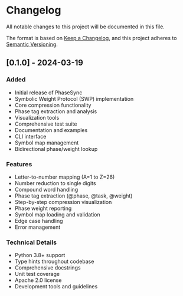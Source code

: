 # Changelog

All notable changes to this project will be documented in this file.

The format is based on [Keep a Changelog](https://keepachangelog.com/en/1.0.0/),
and this project adheres to [Semantic Versioning](https://semver.org/spec/v2.0.0.html).

## [0.1.0] - 2024-03-19

### Added
- Initial release of PhaseSync
- Symbolic Weight Protocol (SWP) implementation
- Core compression functionality
- Phase tag extraction and analysis
- Visualization tools
- Comprehensive test suite
- Documentation and examples
- CLI interface
- Symbol map management
- Bidirectional phase/weight lookup

### Features
- Letter-to-number mapping (A=1 to Z=26)
- Number reduction to single digits
- Compound word handling
- Phase tag extraction (@phase, @task, @weight)
- Step-by-step compression visualization
- Phase weight reporting
- Symbol map loading and validation
- Edge case handling
- Error management

### Technical Details
- Python 3.8+ support
- Type hints throughout codebase
- Comprehensive docstrings
- Unit test coverage
- Apache 2.0 license
- Development tools and guidelines 